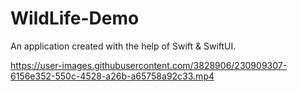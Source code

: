# WildLife-Demo
An application created with the help of Swift & SwiftUI.



https://user-images.githubusercontent.com/3828906/230909307-6156e352-550c-4528-a26b-a65758a92c33.mp4

